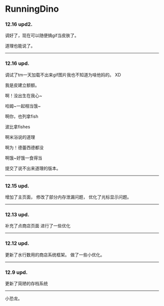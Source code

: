 # RunningDino
### 12.16 upd2.

调好了，现在可以随便搞gif当皮肤了。

道理也能说了。

******
### 12.16 upd.

调试了tm一天加载不出来gif图片我也不知道为啥他妈的。 XD

我是皮建立额额。

啊！没出生在我心~

哈姆~一起相当饿~

啊你，也列拿fish

波比拿fishes

啊米浴说的道理

啊为！德蕾西德都没

啊饿~好饿一食得当

提交了说不出来道理的版本。

******
### 12.15 upd.

增加了主页面，
修改了部分内存泄漏问题，
优化了光标显示问题。

******
### 12.13 upd.

补充了点商店页面
进行了一些优化

******
### 12.12 upd.

更新了水行数用的商店系统框架。
做了一些小优化。

******
### 12.9 upd.

更新了简陋的存档系统

******
小恐龙。
